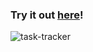 ### Try it out [here](https://v0-career-development-task-tracker-fwdvv9bv0.vercel.app/)!

![task-tracker](https://github.com/user-attachments/assets/5a41cd79-4fb7-40e3-97c5-cdbc481d54fd)
